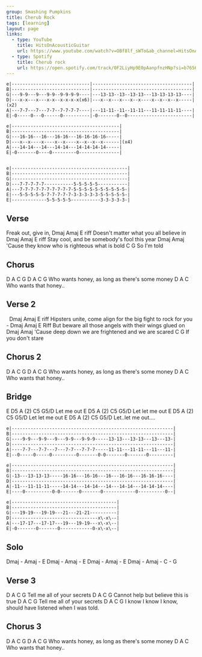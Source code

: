 ```yaml
---
group: Smashing Pumpkins
title: Cherub Rock
tags: [learning]
layout: page
links: 
  - type: YouTube
    title: HitsOnAcousticGuitar
    url: https://www.youtube.com/watch?v=OBf8lf_sWTo&ab_channel=HitsOnAcousticGuitar
  - type: Spotify 
    title: Cherub rock
    url: https://open.spotify.com/track/0F2LiyHp9E0pAanpfnzHNp?si=b76564d83cd14f6d
---
```


```chordpro
e|-----------------------------|-------------------------------------|
B|-----------------------------|-------------------------------------|
G|---9-9---9---9-9--9-9-9-9----|---13-13--13--13-13---13-13-13-13----|
D|---x-x---x---x-x--x-x-x-x(x6)|---x--x---x---x--x----x--x--x--x-----|(x2)
A|---7-7---7---7-7--7-7-7-7----|---11-11--11--11-11---11-11-11-11----|
E|-0-----0---0------0----------|-0-------0--0------------------------|
 
e|----------------------------------------|
B|----------------------------------------|
G|---16-16---16---16-16---16-16-16-16-----|
D|---x--x----x----x--x----x--x--x--x------|(x4)
A|---14-14---14---14-14---14-14-14-14-----|
E|-0-------0----0---------0---------------|

 
e|-------------------------------------------|
B|-------------------------------------------|
G|-------------------------------------------|
D|---7-7-7-7-7-----------5-5-5-5-5-----------|
A|---7-7-7-7-7-7-7-7-7-7-5-5-5-5-5-5-5-5-5-5-|
E|---5-5-5-5-5-7-7-7-7-7-3-3-3-3-3-5-5-5-5-5-|
E|-------------5-5-5-5-5-----------3-3-3-3-3-|
```

## Verse

Freak out, give in,
        Dmaj            Amaj           E riff
Doesn't matter what you all believe in
               Dmaj          Amaj       E riff
Stay cool, and be somebody's fool this year
                        Dmaj              Amaj
'Cause they know who is righteous what is bold
C        G
  So I'm told

## Chorus

D   A     C  G      D    A
      C  G
Who wants honey, as long as there's some money
D   A          C
Who wants that honey..

## Verse 2

&nbsp;                    Dmaj              Amaj          E riff
Hipsters unite, come align for the big fight to rock for you -
                     Dmaj              Amaj          E Riff
But beware all those angels with their wings glued on
                        Dmaj                  Amaj
'Cause deep down we are frightened and we are scared
C              G
  If you don't stare

## Chorus 2

D   A     C  G      D    A
      C  G
Who wants honey, as long as there's some money
D   A          C
Who wants that honey..

## Bridge

E  D5     A (2)  C5  G5/D
   Let me out
E    D5     A (2)  C5  G5/D
Let  let me out
E    D5     A (2)  C5  G5/D
Let  let me out
E    D5     A (2)  C5  G5/D
Let..let me out....

```chordpro
e|------------------------------------------------------------|
B|------------------------------------------------------------|
G|----9-9---9-9---9---9-9---9-9-9-----13-13---13-13---13---13-|
D|------------------------------------------------------------|
A|----7-7---7-7---7---7-7---7-7-7-----11-11---11-11---11---11-|
E|--0-----0-----0---------0-------0-0-------0-------0---------|
 
e|------------------------------------------------------------|
B|------------------------------------------------------------|
G|-13---13-13-13-----16-16---16-16---16---16-16---16-16-16----|
D|------------------------------------------------------------|
A|-11---11-11-11-----14-14---14-14---14---14-14---14-14-14----|
E|----0----------0-0-------0-------0------------0----------0--|

e|---------------------------------------|
B|---------------------------------------|
G|---19-19---19-19---21---21-21----------|
D|--------------------------------x\-x\--|
A|---17-17---17-17---19---19-19---x\-x\--|
E|-0-------0-------0------------0-x\-x\--|
```

## Solo

Dmaj - Amaj - E
Dmaj - Amaj - E
Dmaj - Amaj - E
Dmaj - Amaj - C - G

## Verse 3

D         A           C  G
  Tell me all of your secrets
D        A          C     G
  Cannot help but believe this is true
D         A           C  G
  Tell me all of your secrets
  D             A                 C                   G
I know I know I know, should have listened when I was told.

## Chorus 3

D   A     C  G      D    A
      C  G
Who wants honey, as long as there's some money
D   A          C
Who wants that honey..
